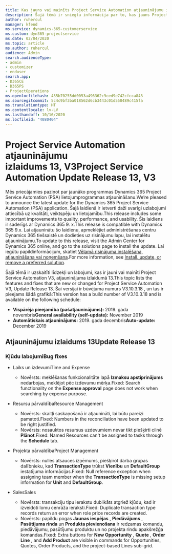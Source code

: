 ```yaml
---
title: Kas jauns vai mainīts Project Service Automation atjauninājumu izlaidumā 13, V3
description: Šajā tēmā ir sniegta informācija par to, kas jauns Project Service Automation atjauninājuma izlaidumā 13, 3. versijā
author: ruhercul
manager: kfend
ms.service: dynamics-365-customerservice
ms.custom: dyn365-projectservice
ms.date: 02/04/2020
ms.topic: article
ms.author: ruhercul
audience: Admin
search.audienceType:
- admin
- customizer
- enduser
search.app:
- D365CE
- D365PS
- ProjectOperations
ms.openlocfilehash: 435b70255dd0053a496362c9ced9e742cfcca843
ms.sourcegitcommit: 5c4c9bf3ba018562d6cb3443c01d550489c415fa
ms.translationtype: HT
ms.contentlocale: lv-LV
ms.lasthandoff: 10/16/2020
ms.locfileid: "4080404"
---
```

# <a name="project-service-automation-update-release-13-v3"></a><span data-ttu-id="793b2-103">Project Service Automation atjauninājumu izlaidums 13, V3</span><span class="sxs-lookup"><span data-stu-id="793b2-103">Project Service Automation Update Release 13, V3</span></span>
<span data-ttu-id="793b2-104">Mēs priecājamies paziņot par jaunāko programmas Dynamics 365 Project Service Automation (PSA) lietojumprogrammas atjaunināšanu.</span><span class="sxs-lookup"><span data-stu-id="793b2-104">We’re pleased to announce the latest update for the Dynamics 365 Project Service Automation (PSA) application.</span></span> <span data-ttu-id="793b2-105">Šajā laidienā ir ietverti daži svarīgi uzlabojumi attiecībā uz kvalitāti, veiktspēju un lietojamību.</span><span class="sxs-lookup"><span data-stu-id="793b2-105">This release includes some important improvements to quality, performance, and usability.</span></span> <span data-ttu-id="793b2-106">Šis laidiens ir saderīgs ar Dynamics 365 9. x.</span><span class="sxs-lookup"><span data-stu-id="793b2-106">This release is compatible with Dynamics 365 9.x.</span></span> <span data-ttu-id="793b2-107">Lai atjauninātu šo laidienu, apmeklējiet administrēšanas centru Dynamics 365 tiešsaistē un dodieties uz risinājumu lapu, lai instalētu atjauninājumu.</span><span class="sxs-lookup"><span data-stu-id="793b2-107">To update to this release, visit the Admin Center for Dynamics 365 online, and go to the solutions page to install the update.</span></span> <span data-ttu-id="793b2-108">Lai iegūtu papildinformācijum, skatiet [Vēlamā risinājuma instalēšana, atjaunināšana vai noņemšana](https://docs.microsoft.com/power-platform/admin/install-remove-preferred-solution).</span><span class="sxs-lookup"><span data-stu-id="793b2-108">For more information, see [Install, update, or remove a preferred solution](https://docs.microsoft.com/power-platform/admin/install-remove-preferred-solution).</span></span>

<span data-ttu-id="793b2-109">Šajā tēmā ir uzskaitīti līdzekļi un labojumi, kas ir jauni vai mainīti Project Service Automation V3, atjauninājuma izlaidumā 13.</span><span class="sxs-lookup"><span data-stu-id="793b2-109">This topic lists the features and fixes that are new or changed for Project Service Automation V3, Update Release 13.</span></span> <span data-ttu-id="793b2-110">Šai versijai ir būvējuma numurs V3.10.3.18 , un tas ir pieejams šādā grafikā:</span><span class="sxs-lookup"><span data-stu-id="793b2-110">This version has a build number of V3.10.3.18 and is available on the following schedule:</span></span>

- <span data-ttu-id="793b2-111">**Vispārēja pieejamība (pašatjauninājums):** 2019. gada novembris</span><span class="sxs-lookup"><span data-stu-id="793b2-111">**General availability (self-update):** November 2019</span></span>
- <span data-ttu-id="793b2-112">**Automātiskais atjauninājums:** 2019. gada decembris</span><span class="sxs-lookup"><span data-stu-id="793b2-112">**Auto-update:** December 2019</span></span>


## <a name="update-release-13"></a><span data-ttu-id="793b2-113">Atjauninājumu izlaidums 13</span><span class="sxs-lookup"><span data-stu-id="793b2-113">Update Release 13</span></span> 

### <a name="bug-fixes"></a><span data-ttu-id="793b2-114">Kļūdu labojumi</span><span class="sxs-lookup"><span data-stu-id="793b2-114">Bug fixes</span></span>

- <span data-ttu-id="793b2-115">Laiks un izdevumi</span><span class="sxs-lookup"><span data-stu-id="793b2-115">Time and Expense</span></span>

     - <span data-ttu-id="793b2-116">Novērsts: meklēšanas funkcionalitāte lapā **Izmaksu apstiprinājums** nedarbojas, meklējot pēc izdevumu mērķa.</span><span class="sxs-lookup"><span data-stu-id="793b2-116">Fixed: Search functionality on the **Expense approval** page does not work when searching by expense purpose.</span></span>

- <span data-ttu-id="793b2-117">Resursu pārvaldība</span><span class="sxs-lookup"><span data-stu-id="793b2-117">Resource Management</span></span>

     - <span data-ttu-id="793b2-118">Novērsts: skaitļi saskaņošanā ir atjaunināti, lai būtu pareizi pamatoti.</span><span class="sxs-lookup"><span data-stu-id="793b2-118">Fixed: Numbers in the reconciliation have been updated to be right justified.</span></span>
     - <span data-ttu-id="793b2-119">Novērsts: nosauktos resursus uzdevumiem nevar tikt piešķirti cilnē **Plānot**.</span><span class="sxs-lookup"><span data-stu-id="793b2-119">Fixed: Named Resources can't be assigned to tasks through the **Schedule** tab.</span></span>

- <span data-ttu-id="793b2-120">Projekta pārvaldība</span><span class="sxs-lookup"><span data-stu-id="793b2-120">Project Management</span></span>

     - <span data-ttu-id="793b2-121">Novērsts: nulles atsauces izņēmums, piešķirot darba grupas dalībnieku, kad **TransactionType** trūkst **Vienību** un **DefaultGroup** iestatījuma informācijas.</span><span class="sxs-lookup"><span data-stu-id="793b2-121">Fixed: Null reference exception when assigning team member when the **TransactionType** is missing setup information for **Unit** and **DefaultGroup**.</span></span>

- <span data-ttu-id="793b2-122">Sales</span><span class="sxs-lookup"><span data-stu-id="793b2-122">Sales</span></span>

     - <span data-ttu-id="793b2-123">Novērsts: transakciju tipu ierakstu dublikāts atgriež kļūdu, kad ir izveidoti lomu cenrāža ieraksti.</span><span class="sxs-lookup"><span data-stu-id="793b2-123">Fixed: Duplicate transaction type records return an error when role price records are created.</span></span>
     - <span data-ttu-id="793b2-124">Novērsts: papildu pogas **Jaunas iespējas** , **Piedāvājums** , **Pasūtījuma rinda** un **Produkta pievienošana** ir redzamas komandu, piedāvājumu, pasūtījumu produktu un no projekta rindu apakšrežģa komandas.</span><span class="sxs-lookup"><span data-stu-id="793b2-124">Fixed: Extra buttons for **New Opportunity** , **Quote** , **Order Line** , and **Add Product** are visible in commands for Opportunities, Quotes, Order Products, and the project-based Lines sub-grid.</span></span>


